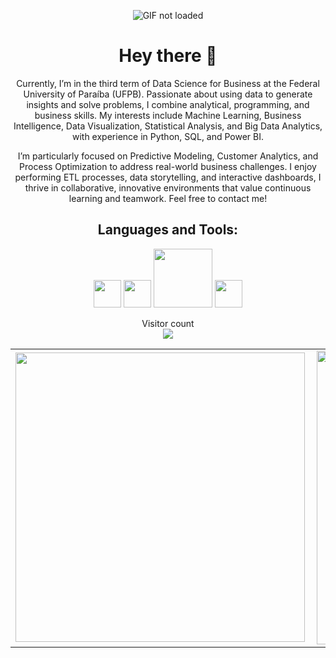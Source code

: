 <p align="center">
  <img src="https://i.imgur.com/WIycIEM.gif" alt="GIF not loaded">
</p>

<h1 align="center"> Hey there 👋 </h1>

<p align="center">
  Currently, I’m in the third term of Data Science for Business at the Federal University of Paraíba (UFPB). Passionate about using data to generate insights and solve problems, I combine analytical, programming, and business skills. My interests include Machine Learning, Business Intelligence, Data Visualization, Statistical Analysis, and Big Data Analytics, with experience in Python, SQL, and Power BI.
</p>

<p align="center">
  I’m particularly focused on Predictive Modeling, Customer Analytics, and Process Optimization to address real-world business challenges. I enjoy performing ETL processes, data storytelling, and interactive dashboards, I thrive in collaborative, innovative environments that value continuous learning and teamwork. Feel free to contact me!
</p>

<h2 align="center"> Languages and Tools: </h2>

<p align="center">
  <img width="44px" src="https://i.imgur.com/BgjSjn9.png">
  <img width="44px" src="https://i.imgur.com/W3HyYnv.png">
  <img width="94px" src="https://i.imgur.com/OoSbuAU.png">
  <img width="44px" src="https://i.imgur.com/lk39Pbw.png">
</p>

<p align="center">
  Visitor count<br>
  <img src="https://profile-counter.glitch.me/KaioVFT/count.svg" />
</p>

<table>
  <tr>
    <td><img width="463px" align="left" src="https://github-readme-stats.vercel.app/api/top-langs/?username=KaioVFT&exclude_repo=ia-ifsp-course,machine-learning,Introducao-a-Ciencia-de-Dados,statistics-applied-to-computing,2nd-Imersao-Dados&hide=html&layout=compact&title_color=fff&icon_color=fff&text_color=9f9f9f&bg_color=151515" /></td>
    <td><img width="470px" align="left" src="https://github-readme-stats.vercel.app/api/?username=KaioVFT&show_icons=true&title_color=fff&icon_color=fff&text_color=9f9f9f&bg_color=151515" /></td>
  </tr>
</table>

